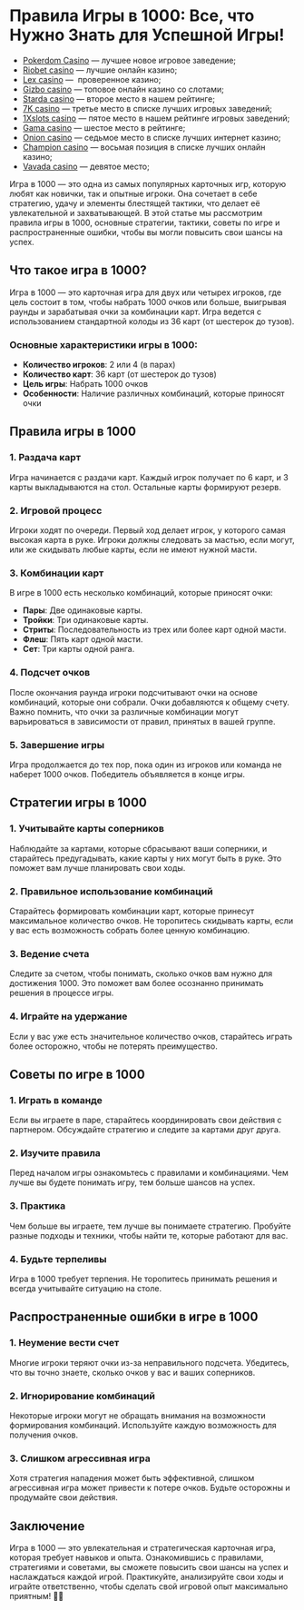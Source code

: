 # Правила Игры в 1000: Все, что Нужно Знать для Успешной Игры!

* [Pokerdom Casino](https://brandplay.link/FwVc4f) — лучшее новое игровое заведение;
* [Riobet casino](https://brandplay.link/TnjsxFvH) — лучшие онлайн казино;
* [Lex casino](https://brandplay.link/VMqNXPFs) —  проверенное казино;
* [Gizbo casino](https://brandplay.link/rvzLrVLp) — топовое онлайн казино со слотами;
* [Starda casino](https://brandplay.link/HDcDrxLk) — второе место в нашем рейтинге;
* [7K casino](https://brandplay.link/dd46bNgD) — третье место в списке лучших игровых заведений;
* [1Xslots casino](https://brandplay.link/J2ZbqMPZ) — пятое место в нашем рейтинге игровых заведений;
* [Gama casino](https://brandplay.link/RD52jZbL) — шестое место в рейтинге;
* [Onion casino](https://brandplay.link/8LcS6Djb) — седьмое место в списке лучших интернет казино;
* [Champion casino](https://temon-gter.cfd/go/9n8?p56190p303844p3509t17502) — восьмая позиция в списке лучших онлайн казино;
* [Vavada casino](https://vavadapartner.pro/?promo=75590753-cc8b-4c4a-8d71-99b7a2293439-jud\&target=register) — девятое место;

Игра в 1000 — это одна из самых популярных карточных игр, которую любят как новички, так и опытные игроки. Она сочетает в себе стратегию, удачу и элементы блестящей тактики, что делает её увлекательной и захватывающей. В этой статье мы рассмотрим правила игры в 1000, основные стратегии, тактики, советы по игре и распространенные ошибки, чтобы вы могли повысить свои шансы на успех.

## Что такое игра в 1000?

Игра в 1000 — это карточная игра для двух или четырех игроков, где цель состоит в том, чтобы набрать 1000 очков или больше, выигрывая раунды и зарабатывая очки за комбинации карт. Игра ведется с использованием стандартной колоды из 36 карт (от шестерок до тузов).

### Основные характеристики игры в 1000:

* **Количество игроков**: 2 или 4 (в парах)
* **Количество карт**: 36 карт (от шестерок до тузов)
* **Цель игры**: Набрать 1000 очков
* **Особенности**: Наличие различных комбинаций, которые приносят очки

## Правила игры в 1000

### 1. Раздача карт

Игра начинается с раздачи карт. Каждый игрок получает по 6 карт, и 3 карты выкладываются на стол. Остальные карты формируют резерв.

### 2. Игровой процесс

Игроки ходят по очереди. Первый ход делает игрок, у которого самая высокая карта в руке. Игроки должны следовать за мастью, если могут, или же скидывать любые карты, если не имеют нужной масти.

### 3. Комбинации карт

В игре в 1000 есть несколько комбинаций, которые приносят очки:

* **Пары**: Две одинаковые карты.
* **Тройки**: Три одинаковые карты.
* **Стриты**: Последовательность из трех или более карт одной масти.
* **Флеш**: Пять карт одной масти.
* **Сет**: Три карты одной ранга.

### 4. Подсчет очков

После окончания раунда игроки подсчитывают очки на основе комбинаций, которые они собрали. Очки добавляются к общему счету. Важно помнить, что очки за различные комбинации могут варьироваться в зависимости от правил, принятых в вашей группе.

### 5. Завершение игры

Игра продолжается до тех пор, пока один из игроков или команда не наберет 1000 очков. Победитель объявляется в конце игры.

## Стратегии игры в 1000

### 1. Учитывайте карты соперников

Наблюдайте за картами, которые сбрасывают ваши соперники, и старайтесь предугадывать, какие карты у них могут быть в руке. Это поможет вам лучше планировать свои ходы.

### 2. Правильное использование комбинаций

Старайтесь формировать комбинации карт, которые принесут максимальное количество очков. Не торопитесь скидывать карты, если у вас есть возможность собрать более ценную комбинацию.

### 3. Ведение счета

Следите за счетом, чтобы понимать, сколько очков вам нужно для достижения 1000. Это поможет вам более осознанно принимать решения в процессе игры.

### 4. Играйте на удержание

Если у вас уже есть значительное количество очков, старайтесь играть более осторожно, чтобы не потерять преимущество.

## Советы по игре в 1000

### 1. Играть в команде

Если вы играете в паре, старайтесь координировать свои действия с партнером. Обсуждайте стратегию и следите за картами друг друга.

### 2. Изучите правила

Перед началом игры ознакомьтесь с правилами и комбинациями. Чем лучше вы будете понимать игру, тем больше шансов на успех.

### 3. Практика

Чем больше вы играете, тем лучше вы понимаете стратегию. Пробуйте разные подходы и техники, чтобы найти те, которые работают для вас.

### 4. Будьте терпеливы

Игра в 1000 требует терпения. Не торопитесь принимать решения и всегда учитывайте ситуацию на столе.

## Распространенные ошибки в игре в 1000

### 1. Неумение вести счет

Многие игроки теряют очки из-за неправильного подсчета. Убедитесь, что вы точно знаете, сколько очков у вас и ваших соперников.

### 2. Игнорирование комбинаций

Некоторые игроки могут не обращать внимания на возможности формирования комбинаций. Используйте каждую возможность для получения очков.

### 3. Слишком агрессивная игра

Хотя стратегия нападения может быть эффективной, слишком агрессивная игра может привести к потере очков. Будьте осторожны и продумайте свои действия.

## Заключение

Игра в 1000 — это увлекательная и стратегическая карточная игра, которая требует навыков и опыта. Ознакомившись с правилами, стратегиями и советами, вы сможете повысить свои шансы на успех и наслаждаться каждой игрой. Практикуйте, анализируйте свои ходы и играйте ответственно, чтобы сделать свой игровой опыт максимально приятным! 🎲💡
